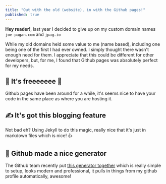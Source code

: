 ```yaml
---
title: "Out with the old (website), in with the Github pages!"
published: true
---
```


**Hey reader!**, last year I decided to give up on my custom domain names `joe-pagan.com` and `jpag.io`

While my old domains held some value to me (name based), including one being one of the first I had ever owned. I simply thought there wasn't enough need for them. I appreciate that this could be different for other developers, but, for me, I found that Github pages was absolutely perfect for my needs.

## 🤑 It's freeeeeee 🎉

Github pages have been around for a while, it's seems nice to have your code in the same place as where you are hosting it.

## ✍️ It's got this blogging feature

Not bad eh? Using Jekyll to do this magic, really nice that it's just in markdown files which is nice! 👍

## 🐙 Github made a nice generator

The Github team recently put [this generator together](https://github.dev/) which is really simple to setup, looks modern and professional, it pulls in things from my github profile automatically, awesome!
